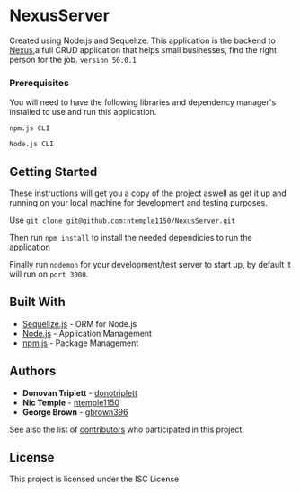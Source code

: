 # NexusServer

Created using Node.js and Sequelize. This application is the backend to [Nexus](https://github.com/ntemple1150/NexusClient),a full CRUD application that helps small businesses, find the right person for the job. `version 50.0.1`

### Prerequisites

You will need to have the following libraries and dependency manager's installed to use and run this application.

`npm.js CLI`

`Node.js CLI`


## Getting Started

These instructions will get you a copy of the project aswell as get it up and running on your local machine for development and testing purposes. 

Use `git clone git@github.com:ntemple1150/NexusServer.git`

Then run `npm install` to install the needed dependicies to run the application

Finally run `nodemon` for your development/test server to start up, by default it will run on `port 3000`.


## Built With

* [Sequelize.js](http://docs.sequelizejs.com/) - ORM for Node.js
* [Node.js](https://nodejs.org/en/) - Application Management
* [npm.js](https://www.npmjs.com/) - Package Management

## Authors

* **Donovan Triplett** - [donotriplett](https://github.com/donotriplett)
* **Nic Temple** - [ntemple1150](https://github.com/ntemple1150)
* **George Brown** - [gbrown396](https://github.com/gbrown396)

See also the list of [contributors](https://github.com/ntemple1150/NexusServer/graphs/contributors) who participated in this project.

## License

This project is licensed under the ISC License
